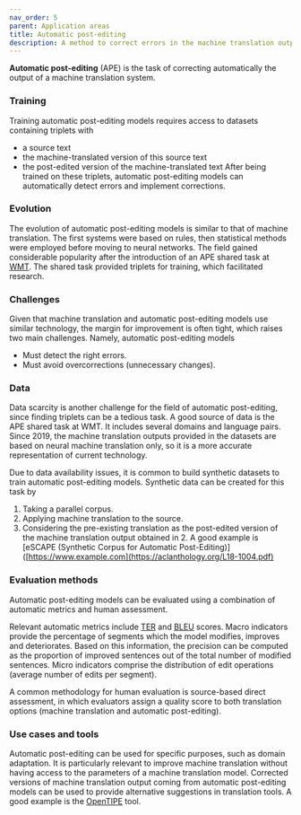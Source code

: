 ```yaml
---
nav_order: 5
parent: Application areas
title: Automatic post-editing
description: A method to correct errors in the machine translation output
---
```


**Automatic post-editing** (APE) is the task of correcting automatically the output of a machine translation system.


### Training
Training automatic post-editing models requires access to datasets containing triplets with
- a source text
- the machine-translated version of this source text
- the post-edited version of the machine-translated text
After being trained on these triplets, automatic post-editing models can automatically detect errors and implement corrections.


### Evolution
The evolution of automatic post-editing models is similar to that of machine translation. The first systems were based on rules, then statistical methods were employed before moving to neural networks.
The field gained considerable popularity after the introduction of an APE shared task at [WMT](/more/associations/wmt.md). The shared task provided triplets for training, which facilitated research.


### Challenges
Given that machine translation and automatic post-editing models use similar technology, the margin for improvement is often tight, which raises two main challenges.
Namely, automatic post-editing models 
- Must detect the right errors.
- Must avoid overcorrections (unnecessary changes).


### Data
Data scarcity is another challenge for the field of automatic post-editing, since finding triplets can be a tedious task. A good source of data is the APE shared task at WMT. It includes several domains and language pairs. Since 2019, the machine translation outputs provided in the datasets are based on neural machine translation only, so it is a more accurate representation of current technology.


Due to data availability issues, it is common to build synthetic datasets to train automatic post-editing models. Synthetic data can be created for this task by 
1. Taking a parallel corpus.
2. Applying machine translation to the source.
3. Considering the pre-existing translation as the post-edited version of the machine translation output obtained in 2.
A good example is [eSCAPE (Synthetic Corpus for Automatic Post-Editing)]([https://www.example.com](https://aclanthology.org/L18-1004.pdf) 


### Evaluation methods
Automatic post-editing models can be evaluated using a combination of automatic metrics and human assessment.


Relevant automatic metrics include [TER](/building-and-research/metrics/ter.md) and [BLEU](/building-and-research/metrics/bleu.md) scores. Macro indicators provide the percentage of segments which the model modifies, improves and deteriorates. Based on this information, the precision can be computed as the proportion of improved sentences out of the total number of modified sentences. Micro indicators comprise the distribution of edit operations (average number of edits per segment).


A common methodology for human evaluation is source-based direct assessment, in which evaluators assign a quality score to both translation options (machine translation and automatic post-editing).


### Use cases and tools
Automatic post-editing can be used for specific purposes, such as domain adaptation. It is particularly relevant to improve machine translation without having access to the parameters of a machine translation model.
Corrected versions of machine translation output coming from automatic post-editing models can be used to provide alternative suggestions in translation tools. A good example is the [OpenTIPE](https://aclanthology.org/2023.acl-demo.19.pdf) tool.

